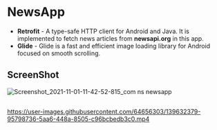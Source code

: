 # NewsApp

- **Retrofit** - A type-safe HTTP client for Android and Java. It is implemented to fetch news articles from **newsapi.org** in this app.
- **Glide** - Glide is a fast and efficient image loading library for Android focused on smooth scrolling.

## ScreenShot
![Screenshot_2021-11-01-11-42-52-815_com ns newsapp](https://user-images.githubusercontent.com/64656303/139632394-3779b04a-485b-43d3-901c-afe2b81ae238.jpg)


## 
https://user-images.githubusercontent.com/64656303/139632379-95798736-5aa6-448a-8505-c96bcbedb3c0.mp4


